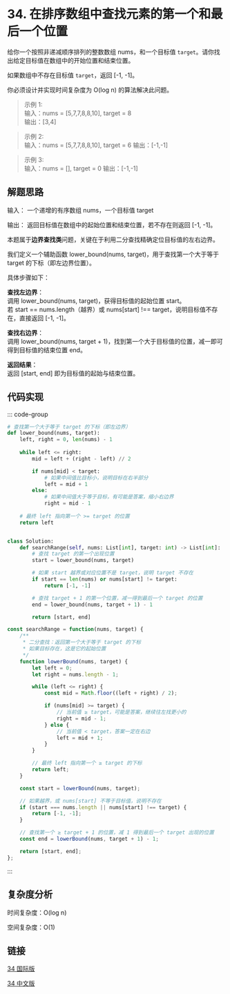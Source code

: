 # 34. 在排序数组中查找元素的第一个和最后一个位置 <Badge type="warning" text="Medium" />

给你一个按照非递减顺序排列的整数数组 nums，和一个目标值 `target`。请你找出给定目标值在数组中的开始位置和结束位置。

如果数组中不存在目标值 `target`，返回 [-1, -1]。

你必须设计并实现时间复杂度为 O(log n) 的算法解决此问题。

>示例 1:  
输入：nums = [5,7,7,8,8,10], target = 8  
输出：[3,4]

>示例 2:  
输入：nums = [5,7,7,8,8,10], target = 6
输出：[-1,-1]

>示例 3:  
输入：nums = [], target = 0
输出：[-1,-1]

## 解题思路

输入： 一个递增的有序数组 nums，一个目标值 target

输出： 返回目标值在数组中的起始位置和结束位置，若不存在则返回 [-1, -1]。

本题属于**边界查找类**问题，关键在于利用二分查找精确定位目标值的左右边界。

我们定义一个辅助函数 lower_bound(nums, target)，用于查找第一个大于等于 target 的下标（即左边界位置）。

具体步骤如下：

**查找左边界**：  
调用 lower_bound(nums, target)，获得目标值的起始位置 start。  
若 start == nums.length（越界）或 nums[start] !== target，说明目标值不存在，直接返回 [-1, -1]。

**查找右边界**：  
调用 lower_bound(nums, target + 1)，找到第一个大于目标值的位置，减一即可得到目标值的结束位置 end。

**返回结果**：  
返回 [start, end] 即为目标值的起始与结束位置。

## 代码实现

::: code-group

```python
# 查找第一个大于等于 target 的下标（即左边界）
def lower_bound(nums, target):
    left, right = 0, len(nums) - 1
    
    while left <= right:
        mid = left + (right - left) // 2

        if nums[mid] < target:
            # 如果中间值比目标小，说明目标在右半部分
            left = mid + 1
        else:
            # 如果中间值大于等于目标，有可能是答案，缩小右边界
            right = mid - 1
    
    # 最终 left 指向第一个 >= target 的位置
    return left


class Solution:
    def searchRange(self, nums: List[int], target: int) -> List[int]:
        # 查找 target 的第一个出现位置
        start = lower_bound(nums, target)

        # 如果 start 越界或对应位置不是 target，说明 target 不存在
        if start == len(nums) or nums[start] != target:
            return [-1, -1]

        # 查找 target + 1 的第一个位置，减一得到最后一个 target 的位置
        end = lower_bound(nums, target + 1) - 1

        return [start, end]
```

```javascript
const searchRange = function(nums, target) {
    /**
     * 二分查找：返回第一个大于等于 target 的下标
     * 如果目标存在，这是它的起始位置
     */
    function lowerBound(nums, target) {
        let left = 0;
        let right = nums.length - 1;

        while (left <= right) {
            const mid = Math.floor((left + right) / 2);

            if (nums[mid] >= target) {
                // 当前值 ≥ target，可能是答案，继续往左找更小的
                right = mid - 1;
            } else {
                // 当前值 < target，答案一定在右边
                left = mid + 1;
            }
        }

        // 最终 left 指向第一个 ≥ target 的下标
        return left;
    }

    const start = lowerBound(nums, target);

    // 如果越界，或 nums[start] 不等于目标值，说明不存在
    if (start === nums.length || nums[start] !== target) {
        return [-1, -1];
    }

    // 查找第一个 ≥ target + 1 的位置，减 1 得到最后一个 target 出现的位置
    const end = lowerBound(nums, target + 1) - 1;

    return [start, end];
};
```

:::

## 复杂度分析

时间复杂度：O(log n)

空间复杂度：O(1)

## 链接

[34 国际版](https://leetcode.com/problems/find-first-and-last-position-of-element-in-sorted-array/description/)

[34 中文版](https://leetcode.cn/problems/find-first-and-last-position-of-element-in-sorted-array/description/)
